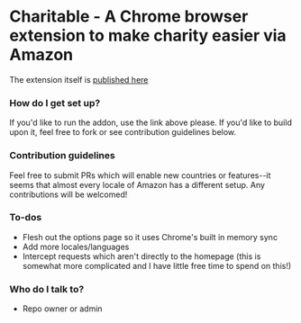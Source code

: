 # Charitable - A Chrome browser extension to make charity easier via Amazon #

The extension itself is [published here](https://chrome.google.com/webstore/detail/nblbmldigidmbimcmcamifcpmmmholbe)

### How do I get set up? ###

If you'd like to run the addon, use the link above please. If you'd like to build upon it, feel free to fork or see contribution guidelines below.

### Contribution guidelines ###

Feel free to submit PRs which will enable new countries or features--it seems that almost every locale of Amazon has a different setup. Any contributions will be welcomed!

### To-dos ###

* Flesh out the options page so it uses Chrome's built in memory sync
* Add more locales/languages
* Intercept requests which aren't directly to the homepage (this is somewhat more complicated and I have little free time to spend on this!)

### Who do I talk to? ###

* Repo owner or admin
